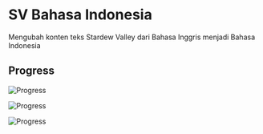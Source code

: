 # SV Bahasa Indonesia
 Mengubah konten teks Stardew Valley dari Bahasa Inggris menjadi Bahasa Indonesia
 
## Progress
 ![Progress](https://progress-bar.dev/50/?title=teks)
 <!-- 85 dari 169 file teks -->
 
 ![Progress](https://progress-bar.dev/2/?title=koreksi)
 <!-- 4 dari 169 file teks -->
 
 ![Progress](https://progress-bar.dev/100/?title=gambar)
